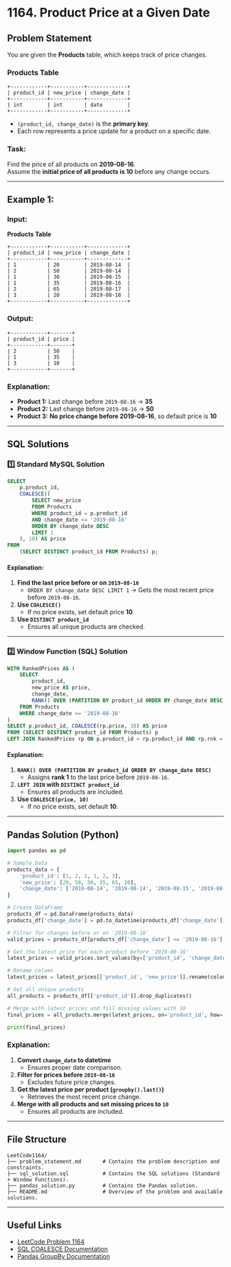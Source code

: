 

# **1164. Product Price at a Given Date**

## **Problem Statement**
You are given the **Products** table, which keeps track of price changes.

### **Products Table**
```
+------------+-----------+-------------+
| product_id | new_price | change_date |
+------------+-----------+-------------+
| int        | int       | date        |
+------------+-----------+-------------+
```
- `(product_id, change_date)` is the **primary key**.
- Each row represents a price update for a product on a specific date.

### **Task:**
Find the price of all products on **2019-08-16**.  
Assume the **initial price of all products is 10** before any change occurs.

---

## **Example 1:**

### **Input:**
**Products Table**
```
+------------+-----------+-------------+
| product_id | new_price | change_date |
+------------+-----------+-------------+
| 1          | 20        | 2019-08-14  |
| 2          | 50        | 2019-08-14  |
| 1          | 30        | 2019-08-15  |
| 1          | 35        | 2019-08-16  |
| 2          | 65        | 2019-08-17  |
| 3          | 20        | 2019-08-18  |
+------------+-----------+-------------+
```

### **Output:**
```
+------------+-------+
| product_id | price |
+------------+-------+
| 2          | 50    |
| 1          | 35    |
| 3          | 10    |
+------------+-------+
```

### **Explanation:**
- **Product 1:** Last change before `2019-08-16` → **35**  
- **Product 2:** Last change before `2019-08-16` → **50**  
- **Product 3:** **No price change before 2019-08-16**, so default price is **10**  

---

## **SQL Solutions**

### **1️⃣ Standard MySQL Solution**
```sql
SELECT 
    p.product_id, 
    COALESCE((
        SELECT new_price 
        FROM Products 
        WHERE product_id = p.product_id 
        AND change_date <= '2019-08-16' 
        ORDER BY change_date DESC 
        LIMIT 1
    ), 10) AS price
FROM 
    (SELECT DISTINCT product_id FROM Products) p;
```
#### **Explanation:**
1. **Find the last price before or on `2019-08-16`**  
   - `ORDER BY change_date DESC LIMIT 1` → Gets the most recent price before `2019-08-16`.
2. **Use `COALESCE()`**  
   - If no price exists, set default price **10**.
3. **Use `DISTINCT product_id`**  
   - Ensures all unique products are checked.

---

### **2️⃣ Window Function (SQL) Solution**
```sql
WITH RankedPrices AS (
    SELECT 
        product_id, 
        new_price AS price, 
        change_date,
        RANK() OVER (PARTITION BY product_id ORDER BY change_date DESC) AS rnk
    FROM Products
    WHERE change_date <= '2019-08-16'
)
SELECT p.product_id, COALESCE(rp.price, 10) AS price
FROM (SELECT DISTINCT product_id FROM Products) p
LEFT JOIN RankedPrices rp ON p.product_id = rp.product_id AND rp.rnk = 1;
```
#### **Explanation:**
1. **`RANK() OVER (PARTITION BY product_id ORDER BY change_date DESC)`**  
   - Assigns **rank 1** to the last price before `2019-08-16`.
2. **`LEFT JOIN` with `DISTINCT product_id`**  
   - Ensures all products are included.
3. **Use `COALESCE(price, 10)`**  
   - If no price exists, set default **10**.

---

## **Pandas Solution (Python)**
```python
import pandas as pd

# Sample Data
products_data = {
    'product_id': [1, 2, 1, 1, 2, 3],
    'new_price': [20, 50, 30, 35, 65, 20],
    'change_date': ['2019-08-14', '2019-08-14', '2019-08-15', '2019-08-16', '2019-08-17', '2019-08-18']
}

# Create DataFrame
products_df = pd.DataFrame(products_data)
products_df['change_date'] = pd.to_datetime(products_df['change_date'])  # Convert to datetime

# Filter for changes before or on '2019-08-16'
valid_prices = products_df[products_df['change_date'] <= '2019-08-16']

# Get the latest price for each product before '2019-08-16'
latest_prices = valid_prices.sort_values(by=['product_id', 'change_date']).groupby('product_id').last().reset_index()

# Rename column
latest_prices = latest_prices[['product_id', 'new_price']].rename(columns={'new_price': 'price'})

# Get all unique products
all_products = products_df[['product_id']].drop_duplicates()

# Merge with latest prices and fill missing values with 10
final_prices = all_products.merge(latest_prices, on='product_id', how='left').fillna({'price': 10})

print(final_prices)
```

### **Explanation:**
1. **Convert `change_date` to datetime**  
   - Ensures proper date comparison.
2. **Filter for prices before `2019-08-16`**  
   - Excludes future price changes.
3. **Get the latest price per product (`groupby().last()`)**  
   - Retrieves the most recent price change.
4. **Merge with all products and set missing prices to `10`**  
   - Ensures all products are included.

---

## **File Structure**
```
LeetCode1164/
├── problem_statement.md       # Contains the problem description and constraints.
├── sql_solution.sql           # Contains the SQL solutions (Standard + Window Functions).
├── pandas_solution.py         # Contains the Pandas solution.
├── README.md                  # Overview of the problem and available solutions.
```

---

## **Useful Links**
- [LeetCode Problem 1164](https://leetcode.com/problems/product-price-at-a-given-date/)
- [SQL COALESCE Documentation](https://www.w3schools.com/sql/sql_coalesce.asp)
- [Pandas GroupBy Documentation](https://pandas.pydata.org/docs/reference/api/pandas.DataFrame.groupby.html)

